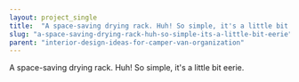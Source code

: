 ```yaml
---
layout: project_single
title:  "A space-saving drying rack. Huh! So simple, it's a little bit eerie."
slug: "a-space-saving-drying-rack-huh-so-simple-its-a-little-bit-eerie"
parent: "interior-design-ideas-for-camper-van-organization"
---
```

A space-saving drying rack. Huh! So simple, it's a little bit eerie.